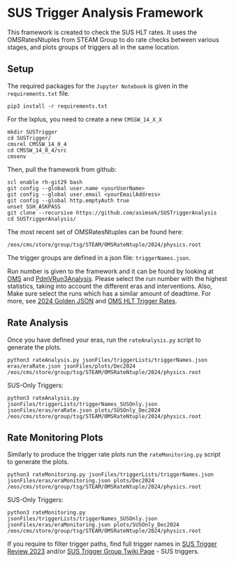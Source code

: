 # SUS Trigger Analysis Framework

This framework is created to check the SUS HLT rates. It uses the OMSRatesNtuples from STEAM Group to do rate checks between various stages, and plots groups of triggers all in the same location. 

## Setup
The required packages for the `Jupyter Notebook` is given in the `requirements.txt` file. 

```
pip3 install -r requirements.txt
```


For the lxplus, you need to create a new `CMSSW_14_X_X`

```
mkdir SUSTrigger
cd SUSTrigger/ 
cmsrel CMSSW_14_0_4
cd CMSSW_14_0_4/src
cmsenv
```

Then, pull the framework from github:

```
scl enable rh-git29 bash
git config --global user.name <yourUserName>
git config --global user.email <yourEmailAddress>
git config --global http.emptyAuth true
unset SSH_ASKPASS
git clone --recursive https://github.com/asimsek/SUSTriggerAnalysis
cd SUSTriggerAnalysis/
```
 

The most recent set of OMSRatesNtuples can be found here: 

```
/eos/cms/store/group/tsg/STEAM/OMSRateNtuple/2024/physics.root
```

The trigger groups are defined in a json file: `triggerNames.json`. 


Run number is given to the framework and it can be found by looking at [OMS](https://cmsoms.cern.ch/cms/run_3/pp_fills_2024) and [PdmVRun3Analysis](https://twiki.cern.ch/twiki/bin/viewauth/CMS/PdmVRun3Analysis#Year_2024).
Please select the run number with the highest statistics, taking into account the different eras and interventions.
Also, Make sure select the runs which has a similar amount of deadtime.
For more, see [2024 Golden JSON](https://cms-service-dqmdc.web.cern.ch/CAF/certification/Collisions24/Cert_Collisions2024_378981_386951_Golden.json) and [OMS HLT Trigger Rates](https://cmsoms.cern.ch/cms/triggers/hlt_trigger_rates).

## Rate Analysis

Once you have defined your eras, run the `rateAnalysis.py` script to generate the plots. 

```
python3 rateAnalysis.py jsonFiles/triggerLists/triggerNames.json eras/eraRate.json jsonFiles/plots/Dec2024 /eos/cms/store/group/tsg/STEAM/OMSRateNtuple/2024/physics.root
```
SUS-Only Triggers:
```
python3 rateAnalysis.py jsonFiles/triggerLists/triggerNames_SUSOnly.json jsonFiles/eras/eraRate.json plots/SUSOnly_Dec2024 /eos/cms/store/group/tsg/STEAM/OMSRateNtuple/2024/physics.root
```

## Rate Monitoring Plots 

Similarly to produce the trigger rate plots run the `rateMonitoring.py` script to generate the plots. 

```
python3 rateMonitoring.py jsonFiles/triggerLists/triggerNames.json jsonFiles/eras/eraMonitoring.json plots/Dec2024 /eos/cms/store/group/tsg/STEAM/OMSRateNtuple/2024/physics.root
```
SUS-Only Triggers:
```
python3 rateMonitoring.py jsonFiles/triggerLists/triggerNames_SUSOnly.json jsonFiles/eras/eraMonitoring.json plots/SUSOnly_Dec2024 /eos/cms/store/group/tsg/STEAM/OMSRateNtuple/2024/physics.root
```


If you require to filter trigger paths, find full trigger names in [SUS Trigger Review 2023](https://docs.google.com/spreadsheets/d/1bZl4qtq0FK1YO6wF73X49rLlnca6vZIuz204E47TPnk/edit?gid=1247874029#gid=1247874029) and/or [SUS Trigger Group Twiki Page](https://sus-wiki.docs.cern.ch/Trigger/) - SUS triggers.



